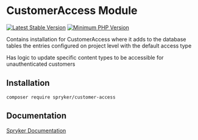 # CustomerAccess Module
[![Latest Stable Version](https://poser.pugx.org/spryker/customer-access/v/stable.svg)](https://packagist.org/packages/spryker/customer-access)
[![Minimum PHP Version](https://img.shields.io/badge/php-%3E%3D%207.3-8892BF.svg)](https://php.net/)

Contains installation for CustomerAccess where it adds to the database tables the entries configured on project level with the default access type

Has logic to update specific content types to be accessible for unauthenticated customers

## Installation

```
composer require spryker/customer-access
```

## Documentation

[Spryker Documentation](https://academy.spryker.com/developing_with_spryker/module_guide/modules.html)
